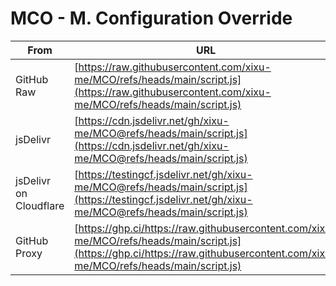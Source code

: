 # MCO - M. Configuration Override

| From | URL |
| --- | --- |
| GitHub Raw | [https://raw.githubusercontent.com/xixu-me/MCO/refs/heads/main/script.js](https://raw.githubusercontent.com/xixu-me/MCO/refs/heads/main/script.js) |
| jsDelivr | [https://cdn.jsdelivr.net/gh/xixu-me/MCO@refs/heads/main/script.js](https://cdn.jsdelivr.net/gh/xixu-me/MCO@refs/heads/main/script.js) |
| jsDelivr on Cloudflare | [https://testingcf.jsdelivr.net/gh/xixu-me/MCO@refs/heads/main/script.js](https://testingcf.jsdelivr.net/gh/xixu-me/MCO@refs/heads/main/script.js) |
| GitHub Proxy | [https://ghp.ci/https://raw.githubusercontent.com/xixu-me/MCO/refs/heads/main/script.js](https://ghp.ci/https://raw.githubusercontent.com/xixu-me/MCO/refs/heads/main/script.js) |
